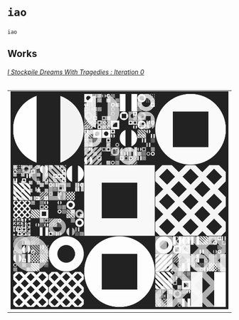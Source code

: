 # `iao`

`iao`

Works
---

###### [I Stockpile Dreams With Tragedies : Iteration 0](https://github.com/abetusk/iao/tree/main/i-stockpile-dreams-with-tragedies_iteration-0)

| |
|---|
| [![I Stockpile Dreams With Tragedies](img/stockpile-dream-tragedies_0.png)](https://github.com/abetusk/iao/tree/main/i-stockpile-dreams-with-tragedies_iteration-0) |
